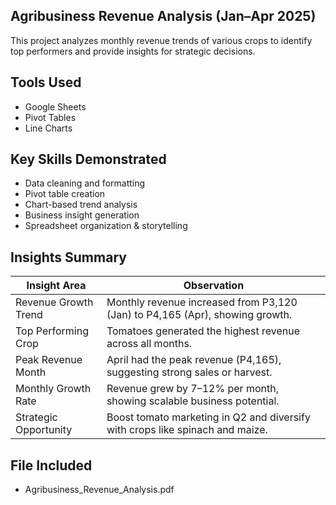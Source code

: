 ## Agribusiness Revenue Analysis (Jan–Apr 2025)

This project analyzes monthly revenue trends of various crops to identify top performers and provide insights for strategic decisions.

## Tools Used
- Google Sheets
- Pivot Tables
- Line Charts

## Key Skills Demonstrated
- Data cleaning and formatting
- Pivot table creation
- Chart-based trend analysis
- Business insight generation
- Spreadsheet organization & storytelling

## Insights Summary

| Insight Area          | Observation                                                                 |
|-----------------------|------------------------------------------------------------------------------|
| Revenue Growth Trend  | Monthly revenue increased from P3,120 (Jan) to P4,165 (Apr), showing growth. |
| Top Performing Crop   | Tomatoes generated the highest revenue across all months.                   |
| Peak Revenue Month    | April had the peak revenue (P4,165), suggesting strong sales or harvest.     |
| Monthly Growth Rate   | Revenue grew by 7–12% per month, showing scalable business potential.        |
| Strategic Opportunity | Boost tomato marketing in Q2 and diversify with crops like spinach and maize.|

## File Included
- Agribusiness_Revenue_Analysis.pdf
